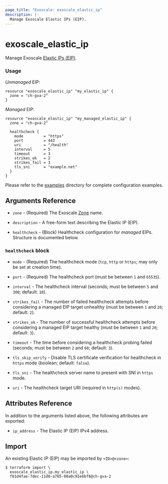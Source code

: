 ```yaml
---
page_title: "Exoscale: exoscale_elastic_ip"
description: |-
  Manage Exoscale Elastic IPs (EIP).
---
```


# exoscale\_elastic\_ip

Manage Exoscale [Elastic IPs (EIP)](https://community.exoscale.com/documentation/compute/eip/).


### Usage

*Unmanaged* EIP:

```hcl
resource "exoscale_elastic_ip" "my_elastic_ip" {
  zone = "ch-gva-2"
}
```

*Managed* EIP:

```hcl
resource "exoscale_elastic_ip" "my_managed_elastic_ip" {
  zone = "ch-gva-2"

  healthcheck {
    mode         = "https"
    port         = 443
    uri          = "/health"
    interval     = 5
    timeout      = 3
    strikes_ok   = 2
    strikes_fail = 3
    tls_sni      = "example.net"
  }
}
```

Please refer to the [examples](https://github.com/exoscale/terraform-provider-exoscale/tree/master/examples/)
directory for complete configuration examples.


## Arguments Reference

[zone]: https://www.exoscale.com/datacenters/

* `zone` - (Required) The Exoscale [Zone][zone] name.

* `description` - A free-form text describing the Elastic IP (EIP).

* `healthcheck` - (Block) Healthcheck configuration for *managed* EIPs. Structure is documented below.

### `healthcheck` block

* `mode` - (Required) The healthcheck mode (`tcp`, `http` or `https`; may only be set at creation time).
* `port` - (Required) The healthcheck port (must be between `1` and `65535`).

* `interval` - The healthcheck interval (seconds; must be between `5` and `300`; default: `10`).
* `strikes_fail` - The number of failed healthcheck attempts before considering a managed EIP target unhealthy (must be between `1` and `20`; default: `2`).
* `strikes_ok` - The number of successful healthcheck attempts before considering a managed EIP target healthy (must be between `1` and `20`; default: `3`).
* `timeout` - The time before considering a healthcheck probing failed (seconds; must be between `2` and `60`; default: `3`).
* `tls_skip_verify` - Disable TLS certificate verification for healthcheck in `https` mode (boolean; default: `false`).
* `tls_sni` - The healthcheck server name to present with SNI in `https` mode.
* `uri` - The healthcheck target URI (required in `http(s)` modes).


## Attributes Reference

In addition to the arguments listed above, the following attributes are exported:

* `ip_address` - The Elastic IP (EIP) IPv4 address.


## Import

An existing Elastic IP (EIP) may be imported by `<ID>@<zone>`:

```console
$ terraform import \
  exoscale_elastic_ip.my_elastic_ip \
  f81d4fae-7dec-11d0-a765-00a0c91e6bf6@ch-gva-2
```
